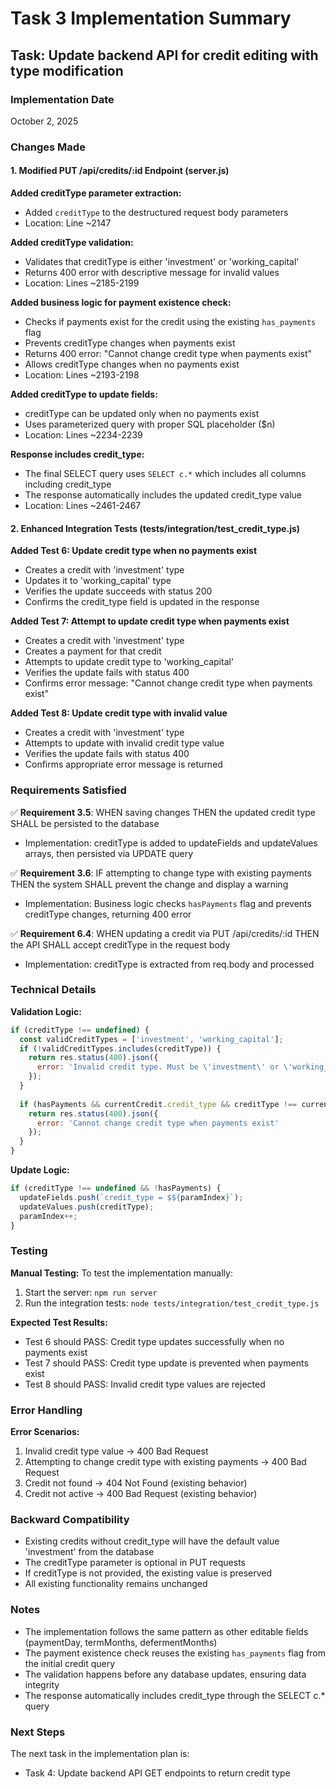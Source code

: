 # Task 3 Implementation Summary

## Task: Update backend API for credit editing with type modification

### Implementation Date
October 2, 2025

### Changes Made

#### 1. Modified PUT /api/credits/:id Endpoint (server.js)

**Added creditType parameter extraction:**
- Added `creditType` to the destructured request body parameters
- Location: Line ~2147

**Added creditType validation:**
- Validates that creditType is either 'investment' or 'working_capital'
- Returns 400 error with descriptive message for invalid values
- Location: Lines ~2185-2199

**Added business logic for payment existence check:**
- Checks if payments exist for the credit using the existing `has_payments` flag
- Prevents creditType changes when payments exist
- Returns 400 error: "Cannot change credit type when payments exist"
- Allows creditType changes when no payments exist
- Location: Lines ~2193-2198

**Added creditType to update fields:**
- creditType can be updated only when no payments exist
- Uses parameterized query with proper SQL placeholder ($n)
- Location: Lines ~2234-2239

**Response includes credit_type:**
- The final SELECT query uses `SELECT c.*` which includes all columns including credit_type
- The response automatically includes the updated credit_type value
- Location: Lines ~2461-2467

#### 2. Enhanced Integration Tests (tests/integration/test_credit_type.js)

**Added Test 6: Update credit type when no payments exist**
- Creates a credit with 'investment' type
- Updates it to 'working_capital' type
- Verifies the update succeeds with status 200
- Confirms the credit_type field is updated in the response

**Added Test 7: Attempt to update credit type when payments exist**
- Creates a credit with 'investment' type
- Creates a payment for that credit
- Attempts to update credit type to 'working_capital'
- Verifies the update fails with status 400
- Confirms error message: "Cannot change credit type when payments exist"

**Added Test 8: Update credit type with invalid value**
- Creates a credit with 'investment' type
- Attempts to update with invalid credit type value
- Verifies the update fails with status 400
- Confirms appropriate error message is returned

### Requirements Satisfied

✅ **Requirement 3.5**: WHEN saving changes THEN the updated credit type SHALL be persisted to the database
- Implementation: creditType is added to updateFields and updateValues arrays, then persisted via UPDATE query

✅ **Requirement 3.6**: IF attempting to change type with existing payments THEN the system SHALL prevent the change and display a warning
- Implementation: Business logic checks `hasPayments` flag and prevents creditType changes, returning 400 error

✅ **Requirement 6.4**: WHEN updating a credit via PUT /api/credits/:id THEN the API SHALL accept creditType in the request body
- Implementation: creditType is extracted from req.body and processed

### Technical Details

**Validation Logic:**
```javascript
if (creditType !== undefined) {
  const validCreditTypes = ['investment', 'working_capital'];
  if (!validCreditTypes.includes(creditType)) {
    return res.status(400).json({ 
      error: 'Invalid credit type. Must be \'investment\' or \'working_capital\'' 
    });
  }
  
  if (hasPayments && currentCredit.credit_type && creditType !== currentCredit.credit_type) {
    return res.status(400).json({ 
      error: 'Cannot change credit type when payments exist' 
    });
  }
}
```

**Update Logic:**
```javascript
if (creditType !== undefined && !hasPayments) {
  updateFields.push(`credit_type = $${paramIndex}`);
  updateValues.push(creditType);
  paramIndex++;
}
```

### Testing

**Manual Testing:**
To test the implementation manually:

1. Start the server: `npm run server`
2. Run the integration tests: `node tests/integration/test_credit_type.js`

**Expected Test Results:**
- Test 6 should PASS: Credit type updates successfully when no payments exist
- Test 7 should PASS: Credit type update is prevented when payments exist
- Test 8 should PASS: Invalid credit type values are rejected

### Error Handling

**Error Scenarios:**
1. Invalid credit type value → 400 Bad Request
2. Attempting to change credit type with existing payments → 400 Bad Request
3. Credit not found → 404 Not Found (existing behavior)
4. Credit not active → 400 Bad Request (existing behavior)

### Backward Compatibility

- Existing credits without credit_type will have the default value 'investment' from the database
- The creditType parameter is optional in PUT requests
- If creditType is not provided, the existing value is preserved
- All existing functionality remains unchanged

### Notes

- The implementation follows the same pattern as other editable fields (paymentDay, termMonths, defermentMonths)
- The payment existence check reuses the existing `has_payments` flag from the initial credit query
- The validation happens before any database updates, ensuring data integrity
- The response automatically includes credit_type through the SELECT c.* query

### Next Steps

The next task in the implementation plan is:
- Task 4: Update backend API GET endpoints to return credit type
